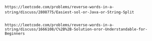 `https://leetcode.com/problems/reverse-words-in-a-string/discuss/2808775/Easiest-sol-or-Java-or-String-Split`
​
```
​
https://leetcode.com/problems/reverse-words-in-a-string/discuss/1666108/C%2B%2B-Solution-oror-Understandable-for-Beginners
```
​
​